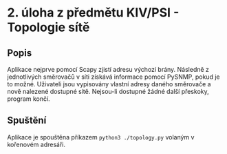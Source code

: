 # 2. úloha z předmětu KIV/PSI - Topologie sítě

## Popis
Aplikace nejprve pomocí Scapy zjistí adresu výchozí brány. 
Následně z jednotlivých směrovačů v síti získává informace pomocí PySNMP, pokud je to možné. Uživateli jsou vypisovány vlastní adresy daného směrovače a nově nalezené dostupné sítě. 
Nejsou-li dostupné žádné další přeskoky, program končí. 

## Spuštění
Aplikace je spouštěna příkazem `python3 ./topology.py` volaným v kořenovém adresáři.
